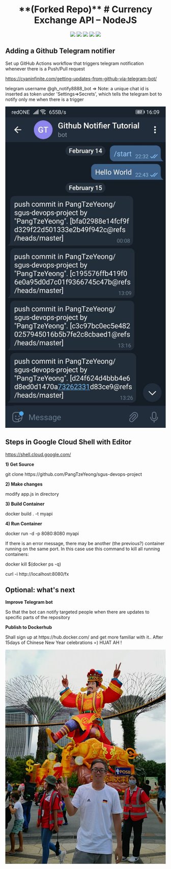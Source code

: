 <h1 align="center"> **(Forked Repo)** # Currency Exchange API – NodeJS </h1>

<p align="center">

<img src="https://img.shields.io/badge/made%20by-PangTzeYeong-blue.svg" >

<img src="https://badges.frapsoft.com/os/v1/open-source.svg?v=103" >

<img src="https://img.shields.io/github/stars/PangTzeYeong/sgus-devops-project">

<img src="https://img.shields.io/github/issues/PangTzeYeong/sgus-devops-project">

<img src="https://img.shields.io/badge/PRs-welcome-brightgreen.svg?style=flat">
</p>

<h2 align="left"> Adding a Github Telegram notifier </h2>

Set up GitHub Actions workflow that triggers telegram notification whenever there is a Push/Pull request

https://cyaninfinite.com/getting-updates-from-github-via-telegram-bot/
<p> telegram username @gh_notify8888_bot => Note: a unique chat id is inserted as token under 'Settings=>Secrets', which tells the telegram bot to notify only me when there is a trigger </p>

![Github_telegram_bot](tg_notifier.jpg)

<h2 align="left"> Steps in Google Cloud Shell with Editor </h2>

https://shell.cloud.google.com/

**1) Get Source**
<p> git clone https://github.com/PangTzeYeong/sgus-devops-project </p>

**2) Make changes**
<p> modify app.js in directory </p>

**3) Build Container**
<p> docker build . -t myapi </p>

**4) Run Container**
<p> docker run -d -p 8080:8080 myapi </p>

If there is an error message, there may be another (the previous?) container running on the same port. In this case use this command to kill all running containers:

<p> docker kill $(docker ps -q) </p>

curl -i http://localhost:8080/fx

<h2 align="left"> Optional: what's next </h2>

**Improve Telegram bot**
<p> So that the bot can notify targeted people when there are updates to specific parts of the repository </p>

**Publish to Dockerhub**
<p> Shall sign up at https://hub.docker.com/ and get more familiar with it.. After 15days of Chinese New Year celebrations =) HUAT AH ! </p>

![River_Hongbao_Huatah](huatah.jpg)
